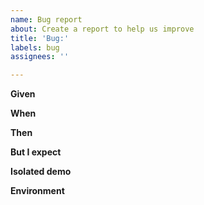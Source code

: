 ```yaml
---
name: Bug report
about: Create a report to help us improve
title: 'Bug:'
labels: bug
assignees: ''

---
```


**Given**
<!-- What is your setup: paste your playwright config, feature file and directories structure -->

**When**
<!-- What command did you run / any other actions? -->

**Then**
<!-- What did actually happen? If there is error - please post full error message with stack trace -->

**But I expect**
<!-- What did you expect? -->

**Isolated demo**
<!-- It's very helpful if you try to reproduce your behavior on the reference repo [playwright-bdd-example](https://github.com/vitalets/playwright-bdd-example). Feel free to make a pull request and post link here. -->

**Environment**
<!-- Please run `npx bddgen env` and post output here -->
```
```
